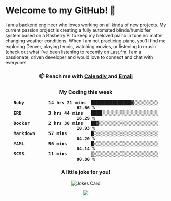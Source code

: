<h1> Welcome to my GitHub! 👋 </h1>


  I am a backend engineer who loves working on all kinds of new projects. My current passion project is creating a fully automated blinds/humidifer system based on a Rasberry Pi to keep my beloved piano in tune no matter changing weather conditions. When I am not practicing piano, you'll find me exploring Denver, playing tennis, watching movies, or listening to music (check out what I've been listening to recently on [Last.fm](https://www.last.fm/user/mballa000). I am a passionate, driven developer and would love to connect and chat with everyone!

<h3 align = "center"> 📫 Reach me with <a href = "https://calendly.com/msbrandt00/30min"> Calendly </a> and <a href="mailto:msbrandt00@gmail.com">Email</a> 
 </h3>


 
<div align = "center"
[![Anurag's GitHub stats](https://github-readme-stats.vercel.app/api?username=mbrandt00)](https://github.com/anuraghazra/github-readme-stats)
          </div>
<h3 align="center">
  My Coding this week
<!--START_SECTION:waka-->

```text
Ruby         14 hrs 21 mins  ███████████████▓░░░░░░░░░   62.66 %
ERB          3 hrs 44 mins   ████░░░░░░░░░░░░░░░░░░░░░   16.29 %
Docker       2 hrs 30 mins   ██▓░░░░░░░░░░░░░░░░░░░░░░   10.93 %
Markdown     57 mins         █░░░░░░░░░░░░░░░░░░░░░░░░   04.20 %
YAML         56 mins         █░░░░░░░░░░░░░░░░░░░░░░░░   04.14 %
SCSS         11 mins         ▒░░░░░░░░░░░░░░░░░░░░░░░░   00.80 %
```

<!--END_SECTION:waka-->

### A little joke for you!

![Jokes Card](https://readme-jokes.vercel.app/api?hideBorder)

<a href="https://www.linkedin.com/in/mbrandt00/"><img src="https://img.shields.io/badge/linkedin-%230077B5.svg?&style=for-the-badge&logo=linkedin&logoColor=white" /></a>

